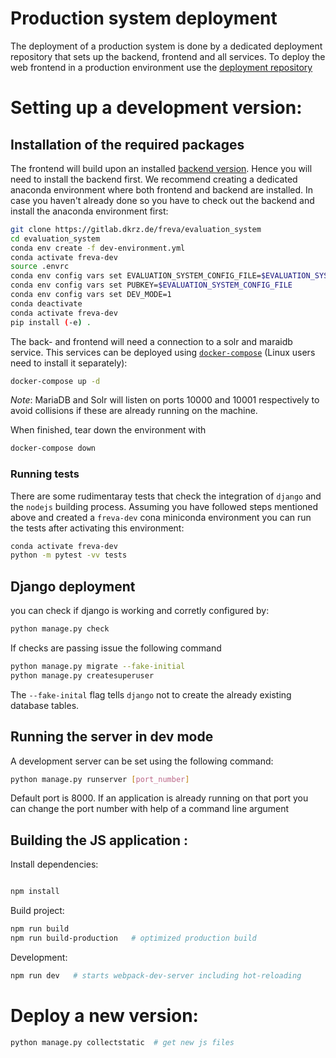 # Production system deployment
The deployment of a production system is done by a dedicated deployment
repository that sets up the backend, frontend and all services. To deploy the
web frontend in a production environment use the [deployment repository](https://gitlab.dkrz.de/freva/deployment)

# Setting up a development version:
## Installation of the required packages
The frontend will build upon an installed [backend version](https://gitlab.dkrz.de/freva/evaluation_system).
Hence you will need to install the backend first. We recommend creating a dedicated
anaconda environment where both frontend and backend are installed. In case
you haven't already done so you have to check out the backend and install the
anaconda environment first:

```bash
git clone https://gitlab.dkrz.de/freva/evaluation_system
cd evaluation_system
conda env create -f dev-environment.yml
conda activate freva-dev
source .envrc
conda env config vars set EVALUATION_SYSTEM_CONFIG_FILE=$EVALUATION_SYSTEM_CONFIG_FILE
conda env config vars set PUBKEY=$EVALUATION_SYSTEM_CONFIG_FILE
conda env config vars set DEV_MODE=1
conda deactivate
conda activate freva-dev
pip install (-e) .
```

The back- and frontend will need a connection to a solr and maraidb service.
This services can be deployed using [`docker-compose`](https://docs.docker.com/compose/install/) (Linux users need to install it separately):

```bash
docker-compose up -d
```
_Note_: MariaDB and Solr will listen on ports 10000 and 10001 respectively to avoid collisions if these are already
running on the machine.

When finished, tear down the environment with

```bash
docker-compose down
```

### Running tests
There are some rudimentaray tests that check the integration of `django` and the
`nodejs` building process. Assuming you have followed steps mentioned above and
created a `freva-dev` cona miniconda environment you can run the tests after
activating this environment:

```bash
conda activate freva-dev
python -m pytest -vv tests
```

## Django deployment

you can check if django is working and corretly configured by:

```bash
python manage.py check
```

If checks are passing issue the following command

```bash
python manage.py migrate --fake-initial
python manage.py createsuperuser
```

The `--fake-inital` flag tells `django` not to create the already existing
database tables.

## Running the server in dev mode
A development server can be set using the following command:

```bash
python manage.py runserver [port_number]
```

Default port is 8000. If an application is already running on that port you
can change the port number with help of a command line argument
## Building the JS application :

Install dependencies:

```bash

npm install

```
Build project:


```bash
npm run build
npm run build-production   # optimized production build

```
Development:

```bash
npm run dev   # starts webpack-dev-server including hot-reloading
```
# Deploy a new version:

```bash
python manage.py collectstatic  # get new js files
```

